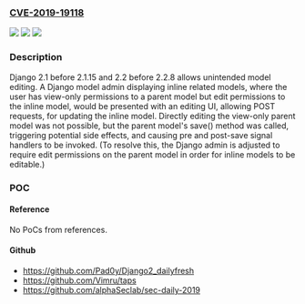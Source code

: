 ### [CVE-2019-19118](https://cve.mitre.org/cgi-bin/cvename.cgi?name=CVE-2019-19118)
![](https://img.shields.io/static/v1?label=Product&message=n%2Fa&color=blue)
![](https://img.shields.io/static/v1?label=Version&message=n%2Fa&color=blue)
![](https://img.shields.io/static/v1?label=Vulnerability&message=n%2Fa&color=brighgreen)

### Description

Django 2.1 before 2.1.15 and 2.2 before 2.2.8 allows unintended model editing. A Django model admin displaying inline related models, where the user has view-only permissions to a parent model but edit permissions to the inline model, would be presented with an editing UI, allowing POST requests, for updating the inline model. Directly editing the view-only parent model was not possible, but the parent model's save() method was called, triggering potential side effects, and causing pre and post-save signal handlers to be invoked. (To resolve this, the Django admin is adjusted to require edit permissions on the parent model in order for inline models to be editable.)

### POC

#### Reference
No PoCs from references.

#### Github
- https://github.com/Pad0y/Django2_dailyfresh
- https://github.com/Vimru/taps
- https://github.com/alphaSeclab/sec-daily-2019

